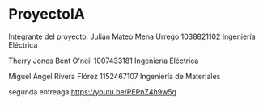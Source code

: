 # ProyectoIA
Integrante del proyecto.
Julián Mateo Mena Urrego
1038821102
Ingeniería Eléctrica

Therry Jones Bent O'neil
1007433181
Ingeniería Eléctrica

Miguel Ángel Rivera Flórez
1152467107
Ingeniería de Materiales

segunda entreaga
https://youtu.be/PEPnZ4h9w5g

